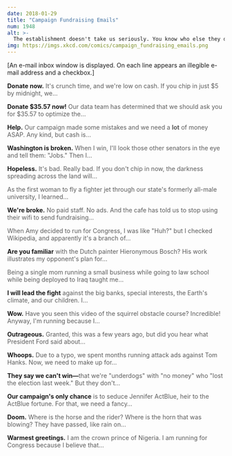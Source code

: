 ```yaml
---
date: 2018-01-29
title: "Campaign Fundraising Emails"
num: 1948
alt: >-
  The establishment doesn't take us seriously. You know who else they didn't take seriously? Hitler. I'll be like him, but a GOOD guy instead of…
img: https://imgs.xkcd.com/comics/campaign_fundraising_emails.png
---
```

[An e-mail inbox window is displayed. On each line appears an illegible e-mail address and a checkbox.]

**Donate now.** <span style=color:#5c5c5c>It's crunch time, and we're low on cash. If you chip in just $5 by midnight, we…</span>

**Donate $35.57 now!** <span style=color:#5c5c5c>Our data team has determined that we should ask you for $35.57 to optimize the…</span>

**Help.** <span style=color:#5c5c5c>Our campaign made some mistakes and we need a **lot** of money ASAP. Any kind, but cash is…</span>

**Washington is broken.** <span style=color:#5c5c5c>When I win, I'll look those other senators in the eye and tell them: "Jobs." Then I…</span>

**Hopeless.** <span style=color:#5c5c5c>It's bad. Really bad. If you don't chip in now, the darkness spreading across the land will…</span>

<span style=color:#5c5c5c>As the first woman to fly a fighter jet through our state's formerly all-male university, I learned…<br/>

**We're broke.** <span style=color:#5c5c5c>No paid staff. No ads. And the cafe has told us to stop using their wifi to send fundraising…</span>

<span style=color:#5c5c5c>When Amy decided to run for Congress, I was like "Huh?" but I checked Wikipedia, and apparently it's a branch of…</span>

**Are you familiar** <span style=color:#5c5c5c>with the Dutch painter Hieronymous Bosch? His work illustrates my opponent's plan for…</span>

<span style=color:#5c5c5c>Being a single mom running a small business while going to law school while being deployed to Iraq taught me…</span>

**I will lead the fight** <span style=color:#5c5c5c>against the big banks, special interests, the Earth's climate, and our children. I…</span>

**Wow.** <span style=color:#5c5c5c>Have you seen this video of the squirrel obstacle course? Incredible! Anyway, I'm running because I…</span>

**Outrageous.** <span style=color:#5c5c5c>Granted, this was a few years ago, but did you hear what President Ford said about…</span>

**Whoops.** <span style=color:#5c5c5c>Due to a typo, we spent months running attack ads against Tom Hanks. Now, we need to make up for…</span>

**They say we can't win—**<span style=color:#5c5c5c>that we're "underdogs" with "no money" who "lost the election last week." But they don't…</span>

**Our campaign's only chance** <span style=color:#5c5c5c>is to seduce Jennifer ActBlue, heir to the ActBlue fortune. For that, we need a fancy…</span>

**Doom.** <span style=color:#5c5c5c>Where is the horse and the rider? Where is the horn that was blowing? They have passed, like rain on…</span>

**Warmest greetings.** <span style=color:#5c5c5c>I am the crown prince of Nigeria. I am running for Congress because I believe that…</span>